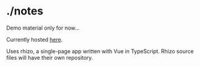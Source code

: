 # ./notes

Demo material only for now...

Currently hosted [here](https://barcek.github.io/notes).

Uses rhizo, a single-page app written with Vue in TypeScript. Rhizo source files will have their own repository.
